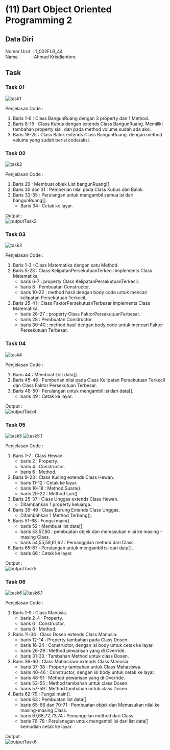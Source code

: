 # (11) Dart Object Oriented Programming 2

## Data Diri
Nomor Urut &nbsp;: 1_002FLB_44 <br>
Nama &emsp;&emsp;&ensp;&nbsp;: Ahmad Krisdiantoro

## Task
### Task 01

![task1](/11_Dart%20Object%20Oriented%20Programming%202/screenshots/task1.png)

Penjelasan Code : 
1. Baris 1-6 : Class BangunRuang dengan 3 property dan 1 Method.
2. Baris 8-16 : Class Kubus dengan extends Class BangunRuang. Memiliki tambahan property sisi, dan pada method volume sudah ada aksi.
3. Baris 18-25 : Class Balok extends Class BangunRuang. dengan method volume yang sudah berisi code/aksi.

### Task 02
![task2](/11_Dart%20Object%20Oriented%20Programming%202/screenshots/task2.png)

Penjelasan Code :
1. Baris 29 : Membuat objek List bangunRuang[].
2. Baris 30 dan 31 : Pemberian nilai pada Class Kubus dan Balok.
3. Baris 33-35 : Perulangan untuk mengambil semua isi dari bangunRuang[].
    - Baris 34 : Cetak ke layar.

Output : <br>
![outputTask2](/11_Dart%20Object%20Oriented%20Programming%202/screenshots/outputTask2.png)

### Task 03
![task3](/11_Dart%20Object%20Oriented%20Programming%202/screenshots/task3.png)

Penjelasan Code : 
1. Baris 1-3 : Class Matematika dengan satu Method.
2. Baris 5-23 : Class KelipatanPersekutuanTerkecil implements Class Matematika.
    - baris 6-7 : property Class KelipatanPersekutuanTerkecil.
    - baris 8 : Pembuatan Constructor.
    - baris 10-22 : method hasil dengan body code untuk mencari kelipatan Persekutuan Terkecil.
3. Baris 25-41 : Class FaktorPersekutuanTerbesar implements Class Matematika.
    - baris 26-27 : property Class FaktorPersekutuanTerbesar.
    - baris 28 : Pembuatan Constructor.
    - baris 30-40 : method hasil dengan body code untuk mencari Faktor Persekutuan Terbesar.
### Task 04 
![task4](/11_Dart%20Object%20Oriented%20Programming%202/screenshots/task4.png)

Penjelasan Code : 
1. Baris 44 : Membuat List data[].
2. Baris 45-46 : Pemberian nilai pada Class Kelipatan Persekutuan Terkecil dan Class Faktor Persekutuan Terbesar.
3. Baris 48-50 : Perulangan untuk mengambil isi dari data[].
    - baris 49 : Cetak ke layar.

Output : <br>
![outputTask4](/11_Dart%20Object%20Oriented%20Programming%202/screenshots/outputTask4.png)

### Task 05
![task5](/11_Dart%20Object%20Oriented%20Programming%202/screenshots/task5_1.png)
![task5.1](/11_Dart%20Object%20Oriented%20Programming%202/screenshots/task5_2.png)

Penjelasan Code : 
1. Baris 1-7 : Class Hewan.
    - baris 2 : Property.
    - baris 4 : Constructor. 
    - baris 6 : Method.
2. Baris 9-23 : Class Kucing extends Class Hewan.
    - baris 11-12 : Cetak ke layar.
    - baris 16-18 : Method Suara().
    - baris 20-22 : Method Lari().
3. Baris 25-37 : Class Unggas extends Class Hewan.
    - Ditambahkan 1 property keluarga.
4. Baris 39-49 : Class Burung Extends Class Unggas.
    - Ditambahkan 1 Method Terbang(). 
5. Baris 51-68 : Fungsi main().
    - baris 52 : Membuat list data[];
    - baris 53,57,60 : pembuatan objek dan memasukan nilai ke masing - masing Class.
    - baris 54,55,58,61,62 : Pemanggilan method dari Class.
6. Baris 65-67 : Perulangan untuk mengambil isi dari data[].
    - baris 66 : Cetak ke layar.

Output : <br>
![outputTask5](/11_Dart%20Object%20Oriented%20Programming%202/screenshots/outputTask5.png)

### Task 06
![task6](/11_Dart%20Object%20Oriented%20Programming%202/screenshots/task6_1.png)
![task6.1](/11_Dart%20Object%20Oriented%20Programming%202/screenshots/task6_2.png)

Penjelasan Code : 
1. Baris 1-9 : Class Manusia.
    - baris 2-4 : Property.
    - baris 6 : Constructor.
    - baris 8 : Method.
2. Baris 11-34 : Class Dosen extends Class Manusia.
    - baris 12-14 : Property tambahan pada Class Dosen.
    - baris 16-24 : Constructor, dengan isi body untuk cetak ke layar.
    - baris 26-29 : Method pewarisan yang di Override.
    - baris 31-33 : Tambahan Method untuk class Dosen.
3. Baris 36-60 : Class Mahasiswa extends Class Manusia.
    - baris 37-38 : Property tambahan untuk Class Mahasiswa.
    - baris 40-46 : Constructor, dengan isi body untuk cetak ke layar.
    - baris 48-51 : Method pewarisan yang di Override.
    - baris 53-55 : Method tambahan untuk class Dosen.
    - baris 57-59 : Method tambahan untuk class Dosen.
4. Baris 62-79 : Fungsi main().
    - baris 63 : Pembuatan list data[].
    - baris 65-66 dan 70-71 : Pembuatan objek dan Memasukan nilai ke masing-masing Class.
    - baris 67,68,72,73,74 : Pemanggilan method dari Class.
    - baris 76-78 : Perulanagan untuk mengambil isi dari list data[] kemudian cetak ke layar.

Output : <br>
![outputTask6](/11_Dart%20Object%20Oriented%20Programming%202/screenshots/outputTask6.png)

